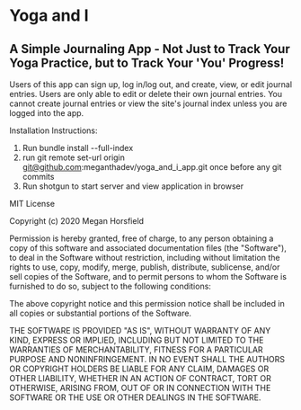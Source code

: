 # Yoga and I 

## A Simple Journaling App - Not Just to Track Your Yoga Practice, but to Track Your 'You' Progress!

Users of this app can sign up, log in/log out, and create, view, or edit journal entries. Users are only able to edit or delete their own journal entries. You cannot create journal entries or view the site's journal index unless you are logged into the app. 


Installation Instructions:

1) Run bundle install --full-index
2) run  git remote set-url origin git@github.com:meganthadev/yoga_and_i_app.git  once before any git commits
3) Run shotgun to start server and view application in browser





MIT License

Copyright (c) 2020 Megan Horsfield

Permission is hereby granted, free of charge, to any person obtaining a copy of this software and associated documentation files (the "Software"), to deal in the Software without restriction, including without limitation the rights to use, copy, modify, merge, publish, distribute, sublicense, and/or sell copies of the Software, and to permit persons to whom the Software is furnished to do so, subject to the following conditions:

The above copyright notice and this permission notice shall be included in all copies or substantial portions of the Software.

THE SOFTWARE IS PROVIDED "AS IS", WITHOUT WARRANTY OF ANY KIND, EXPRESS OR IMPLIED, INCLUDING BUT NOT LIMITED TO THE WARRANTIES OF MERCHANTABILITY, FITNESS FOR A PARTICULAR PURPOSE AND NONINFRINGEMENT. IN NO EVENT SHALL THE AUTHORS OR COPYRIGHT HOLDERS BE LIABLE FOR ANY CLAIM, DAMAGES OR OTHER LIABILITY, WHETHER IN AN ACTION OF CONTRACT, TORT OR OTHERWISE, ARISING FROM, OUT OF OR IN CONNECTION WITH THE SOFTWARE OR THE USE OR OTHER DEALINGS IN THE SOFTWARE.
